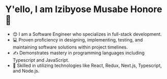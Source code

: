 # Y'ello, I am Izibyose Musabe Honore 👋

- 😊 I am a Software Engineer who specializes in full-stack development. 
- 💻  Proven proficiency in designing, implementing, testing, and maintaining software solutions within project timelines.
- ✍️ Demonstrates mastery in programming languages including Typescript and JavaScript.
- 💫 Skilled in utilizing technologies like React, Redux, Next.js, Typescript, and Node.js. 

